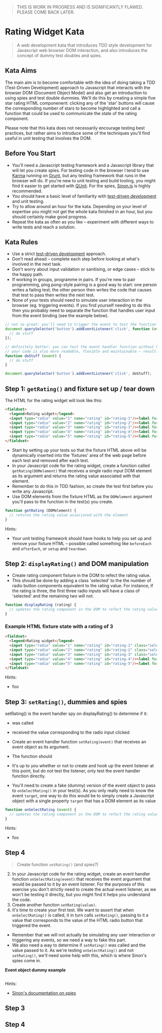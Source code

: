 > THIS IS WORK IN PROGRESS AND IS SIGNIFICANTLY FLAWED. PLEASE COME BACK LATER.

# Rating Widget Kata

> A web development kata that introduces TDD style development for Javascript web browser DOM interaction, and also introduces the concept of dummy test doubles and spies.

## Kata Aims

The main aim is to become comfortable with the idea of doing taking a TDD (Test-Driven Development) approach to Javascript that interacts with the browser DOM (Document Object Model) and also get an introduction to using spies and test double dummies. We'll do this by creating a simple five star rating HTML componenent: clicking any of the 'star' buttons will cause the corresponding number of stars to become highlighted and call a function that could be used to communicate the state of the rating component.

Please note that this kata does not necessarily encourage testing best practices, but rather aims to introduce some of the techniques you'll find useful in unit testing that involves the DOM.

## Before You Start

* You'll need a Javascript testing framework and a Javascript library that will let you create spies. For testing code in the browser I tend to use [Karma](http://karma-runner.github.io/0.13/index.html) running on [Grunt](http://gruntjs.com/), but any testing framework that runs in the browser will do. If you're new to unit testing and build tooling, you might find it easier to get started with [QUnit](https://qunitjs.com/). For the spies, [Sinon.js](http://sinonjs.org/) is highly recommended.
* You should have a basic level of familiarity with [test-driven development](https://msdn.microsoft.com/en-us/library/aa730844(v=vs.80).aspx) and unit testing.
* Try to allow around an hour for the kata. Depending on your level of expertise you might not get the whole kata finished in an hour, but you should certainly make good progress.
* Repeat the kata as often as you like – experiment with different ways to write tests and reach a solution.

## Kata Rules

* Use a strict [test-driven development](https://msdn.microsoft.com/en-us/library/aa730844(v=vs.80).aspx) approach.
* Don't read ahead – complete each step before looking at what's involved in the next task.
* Don't worry about input validation or sanitising, or edge cases – stick to the happy path.
* If working in groups, programme in pairs. If you're new to pair programming, ping pong-style pairing is a good way to start: one person writes a failing test; the other person then writes the code that causes that test to pass then writes the next test.
* None of your tests should need to simulate user interaction in the browser (eg. triggering events). If you find yourself needing to do this then you probably need to separate the function that handles user input from the event binding (see the example below).

```js
// not so great: you'll need to trigger the event to test the function associated with the event handler
document.querySelector('button').addEventListener('click', function (event) {
  // do stuff
});

// definitely better: you can test the event handler function without having to trigger the event
// your code is also more readable, flexible and maintainable – result!
function doStuff (event) {
  // do stuff
}

document.querySelector('button').addEventListener('click', doStuff);
```

## Step 1: `getRating()` and fixture set up / tear down

The HTML for the rating widget will look like this:

```html
<fieldset>
  <legend>Rating widget</legend>
  <input type="radio" value="1" name="rating" id="rating-1"/><label for="rating-1">1</label>
  <input type="radio" value="2" name="rating" id="rating-2"/><label for="rating-2">2</label>
  <input type="radio" value="3" name="rating" id="rating-3"/><label for="rating-3">3</label>
  <input type="radio" value="4" name="rating" id="rating-4"/><label for="rating-4">4</label>
  <input type="radio" value="5" name="rating" id="rating-5"/><label for="rating-5">5</label>
</fieldset>
```

* Start by setting up your tests so that the fixture HTML above will be dynamically inserted into the 'fixtures' area of the web page before each test and removed after each test.
* In your Javascript code for the rating widget, create a function called `getRating(DOMelement)` that receives a single radio input DOM element as its argument and returns the rating value associated with that element.
* Remember to do this in TDD fashion, so create the test first before you write any Javascript.
* Use DOM elements from the fixture HTML as the `DOMelement` argument you'll pass to the function in the test(s) you create.

```js
function getRating (DOMelement) {
  // returns the rating value associated with the element
}
```

Hints:
* Your unit testing framework should have hooks to help you set up and remove your fixture HTML – possible called something like `beforeEach` and `afterEach`, or `setup` and `teardown`.

## Step 2: `displayRating()` and DOM manipulation

* Create rating component fixture in the DOM to refect the rating value.
* This should be done by adding a class 'selected' to the the number of radio button components equivalent to the rating value. For instance, if the rating is three, the first three radio inputs will have a class of 'selected' and the remaining two will not.

```js
function displayRating (rating) {
  // updates the rating component in the DOM to refect the rating value (number 1 - 5)
}
```

### Example HTML fixture state with a rating of 3

```html
<fieldset>
  <legend>Rating widget</legend>
  <input type="radio" value="1" name="rating" id="rating-1" class="selected"/><label for="rating-1">1</label>
  <input type="radio" value="2" name="rating" id="rating-2" class="selected/><label for="rating-2">2</label>
  <input type="radio" value="3" name="rating" id="rating-3" class="selected/><label for="rating-3">3</label>
  <input type="radio" value="4" name="rating" id="rating-4"/><label for="rating-4">4</label>
  <input type="radio" value="5" name="rating" id="rating-5"/><label for="rating-5">5</label>
</fieldset>
```

Hints:
* foo

## Step 3: `setRating()`, dummies and spies

setRating() is the event handler
spy on displayRating() to determine if it:
* was called
* received the value corresponding to the radio input clicked







* Create an event handler function `setRating(event)` that receives an event object as its argument.
* The function should 
* It's up to you whether or not to create and hook up the event listener at this point, but do not test the listener, only test the event handler function directly.
* You'll need to create a fake (dummy) version of the event object to pass to `onSelectRating()` in your test(s). As you only really need to know the event `target`, one way to do this would be to simply create a Javascript object with a single property `target` that has a DOM element as its value

```js
function onSelectRating (event) {
  // updates the rating component in the DOM to refect the rating value (number 1 - 5)
}
```

Hints:
* foo

## Step 4
> Create function `setRating()` (and spies?)

2. In your Javascript code for the rating widget, create an event handler function `onSelectRating(event)` that receives the event argument that would be passed to it by an event listener. For the purposes of this exercise you don't strictly need to create the actual event listener, as we won't be testing it directly, but you might find it helps you understand the code.
3. Create another function `setRating(value)`.
4. It's time to create your first test. We want to assert that when `onSelectRating()` is called, it in turn calls `setRating()`, passing to it a value that corresponds to the value of the HTML radio button that triggered the event.
  * Remember that we will not actually be simulating any user interaction or triggering any events, so we need a way to fake this part.
  * We also need a way to determine if `setRating()` was called and the value passed to it. As we're testing `onSelectRating()` and not `setRating()`, we'll need some help with this, which is where Sinon's spies come in.

**Event object dummy example**
```js

```

Hints:
* [Sinon's documentation on spies](http://sinonjs.org/docs/#spies)

## Step 3

## Step 4
